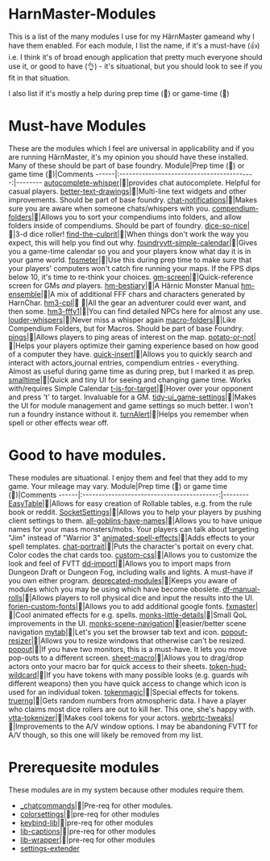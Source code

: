 # HarnMaster-Modules
This is a list of the many modules I use for my HârnMaster gameand why I have them 
enabled. For each module, I list the name, if it's a must-have (:thumbsup:) i.e. 
I think it's of broad enough  application that pretty much everyone should use it, 
or good to have (:ok_hand:) - it's situational, but you should look to see if you 
fit in that situation.

I also list if it's mostly a help during prep time (:book:) or game-time (:game_die:)

# Must-have Modules
These are the modules which I feel are universal in applicability 
and if you are running HârnMaster, it's my opinion you should have 
these installed. Many of these should be part of base foundry.
Module|Prep time (:book:) or game time (:game_die:)|Comments
------|:------------------------------------------:|--------
[autocomplete-whisper](https://raw.githubusercontent.com/orcnog/autocomplete-whisper/master/module.json)|:game_die:|provides chat autocomplete. Helpful for casual players.
[better-text-drawings](https://github.com/ruipin/fvtt-better-text-drawings/releases/latest/download/module.json)|:book:|Multi-line text widgets and other improvements. Should be part of base foundry.
[chat-notifications](https://raw.githubusercontent.com/Moerill/fvtt-chat-notifications/master/module.json)|:game_die:|Makes sure you are aware when someone chats/whispers with you.
[compendium-folders](https://raw.githubusercontent.com/earlSt1/vtt-compendium-folders/082-update/module.json)|:book:|Allows you to sort your compendiums into folders, and allow folders inside of compendiums. Should be part of foundry.
[dice-so-nice](https://gitlab.com/riccisi/foundryvtt-dice-so-nice/-/raw/master/module/module.json)|:game_die:|3-d dice roller!
[find-the-culprit](https://raw.githubusercontent.com/Moerill/fvtt-find-the-culprit/master/module.json)|:book:|When things don't work the way you expect, this will help you find out why.
[foundryvtt-simple-calendar](https://github.com/vigoren/foundryvtt-simple-calendar/releases/latest/download/module.json)|:book:|Gives you a game-time calendar so you and your players know what day it is in your game world.
[fpsmeter](https://raw.githubusercontent.com/ardittristan/VTTFPSMeter/master/module.json)|:book:|Use this during prep time to make sure that your players' computers won't catch fire running your maps. If the FPS dips below 10, it's time to re-think your choices.
[gm-screen](https://github.com/ElfFriend-DnD/foundryvtt-gmScreen/releases/latest/download/module.json)|:game_die:|Quick-reference screen for GMs *and* players.
[hm-bestiary](https://raw.githubusercontent.com/toastygm/hm-bestiary/master/module.json)|:game_die:|A Hârnic Monster Manual
[hm-ensemble](https://raw.githubusercontent.com/toastygm/hm-ensemble/master/module.json)|:game_die:|A mix of additional FFF chars and characters generated by HarnChar.
[hm3-cpl](https://raw.githubusercontent.com/toastygm/hm3-cpl/master/module.json)|:book: :game_die:|All the gear an adventurer could ever want, and then some.
[hm3-fffv1](https://raw.githubusercontent.com/toastygm/hm3-fffv1/master/module.json)|:book:|You can find detailed NPCs here for almost any use.
[louder-whispers](https://gitlab.com/n3dst4/louder-whispers/-/raw/main/module.json)|:game_die:|Never miss a whisper again
[macro-folders](https://raw.githubusercontent.com/earlSt1/vtt-macro-folders/08x-update/module.json)|:book:|Like Compendium Folders, but for Macros. Should be part of base Foundry.
[pings](https://gitlab.com/foundry-azzurite/pings/-/jobs/artifacts/1.2.12+0.8.6/raw/dist/pings/module.json?job=build)|:game_die:|Allows players to ping areas of interest on the map.
[potato-or-not](https://github.com/Haxxer/FoundryVTT-PotatoOrNot/releases/latest/download/module.json)|:game_die:|Helps your players optimize their gaming experience based on how good of a computer they have.
[quick-insert](https://gitlab.com/fvtt-modules-lab/quick-insert/-/jobs/artifacts/master/raw/module.json?job=build-module)|:book:|Allows you to quickly search and interact with actors,journal entries, compendium entries - everything. Almost as useful during game time as during prep, but I marked it as prep.
[smalltime](https://github.com/unsoluble/smalltime/releases/latest/download/module.json)|:game_die:|Quick and tiny UI for seeing and changing game time. Works with/requires Simple Calendar
[t-is-for-target](https://github.com/basicer/foundryvtt-t-is-for-target/releases/latest/download/module.json)|:game_die:|Hover over your opponent and press 't' to target. Invaluable for a GM.
[tidy-ui_game-settings](https://raw.githubusercontent.com/sdenec/tidy-ui_game-settings/master/module.json)|:book:|Makes the UI for module management and game settings so much better. I won't run a foundry instance without it.
[turnAlert](https://raw.githubusercontent.com/schultzcole/FVTT-Turn-Alert/master/module.json)|:game_die:|Helps you remember when spell or other effects wear off. 


# Good to have modules.
These modules are situational. I enjoy them and feel that they add to my game. Your mileage may vary.
Module|Prep time (:book:) or game time (:game_die:)|Comments
------|:------------------------------------------:|--------
[EasyTable](https://raw.githubusercontent.com/BlitzKraig/fvtt-EasyTable/master/module.json)|:book:|Allows for easy creation of Rollable tables, e.g. from the rule book or reddit.
[SocketSettings](https://raw.githubusercontent.com/BlitzKraig/fvtt-SocketSettings/master/module.json)|:game_die:|Allows you to help your players by pushing client settings to them.
[all-goblins-have-names](https://raw.githubusercontent.com/jsabol/all-goblins-have-names/master/module.json)|:game_die:|Allows you to have unique names for your mass monsters/mobs. Your players can talk about targeting "Jim" instead of "Warrior 3"
[animated-spell-effects](https://github.com/jackkerouac/animated-spell-effects/releases/latest/download/module.json)|:book:|Adds effects to your spell templates.
[chat-portrait](https://raw.githubusercontent.com/ShoyuVanilla/FoundryVTT-Chat-Portrait/master/src/module.json)|:game_die:|Puts the character's portait on every chat. Color codes the chat cards too.
[custom-css](https://github.com/cswendrowski/FoundryVTT-Custom-CSS/releases/latest/download/module.json)|:book:|Allows you to customize the look and feel of FVTT
[dd-import](https://raw.githubusercontent.com/moo-man/FVTT-DD-Import/master/module.json)|:book:|Allows you to import maps from Dungeon Draft or Dungeon Fog, including walls and lights. A must-have if you own either program.
[deprecated-modules](https://github.com/League-of-Foundry-Developers/FoundryVTT-Deprecated-Modules/releases/latest/download/module.json)|:book:|Keeps you aware of modules which you may be using which have become oboslete.
[df-manual-rolls](https://dragonflagon.cafe/mods/man/df-manual-rolls)|:game_die:|Allows players to roll physical dice and input the results into the UI.
[forien-custom-fonts](https://raw.githubusercontent.com/Forien/foundryvtt-forien-custom-fonts/master/module.json)|:book:|Allows you to add additional google fonts.
[fxmaster](https://gitlab.com/mesfoliesludiques/foundryvtt-fxmaster/-/raw/master/module.json)|:book:|Cool animated effects for e.g. spells.
[monks-little-details](https://github.com/ironmonk88/monks-little-details/releases/latest/download/module.json)|:game_die:|Small QoL improvements in the UI.
[monks-scene-navigation](https://github.com/ironmonk88/monks-scene-navigation/releases/latest/download/module.json)|:game_die:|easier/better scene navigation
[mytab](https://raw.githubusercontent.com/Handyfon/myTab/master/module.json)|:game_die:|Let's you set the browser tab text and icon.
[popout-resizer](https://raw.githubusercontent.com/Cardagon/popout-resizer/master/module.json)|:game_die:|Allows you to resize windows that otherwise can't be resized.
[popout](https://raw.githubusercontent.com/League-of-Foundry-Developers/fvtt-module-popout/master/module.json)|:game_die:|If you have two monitors, this is a must-have. It lets you move pop-outs to a different screen.
[sheet-macro](https://bitbucket.org/Fyorl/sheet-macro/raw/master/module.json)|:book:|Allows you to drag/drop actors onto your macro bar for quick access to their sheets.
[token-hud-wildcard](https://raw.githubusercontent.com/javieros105/FVTT-TokenHUDWildcard/master/token-hud-wildcard/module.json)|:game_die:|If you have tokens with many possible looks (e.g. guards wih different weapons) then you have quick access to change which icon is used for an individual token.
[tokenmagic](https://raw.githubusercontent.com/Feu-Secret/Tokenmagic/master/tokenmagic/module.json)|:book:|Special effects for tokens.
[truerng](https://raw.githubusercontent.com/kidfearless/Foundry-TrueRNG/master/module.json)|:game_die:|Gets random numbers from atmospheric data. I have a player who claims most dice rollers are out to kill her. This one, she's happy with.
[vtta-tokenizer](https://github.com/mrprimate/vtta-tokenizer/releases/download/latest/module.json)|:book:|Makes cool tokens for your actors.
[webrtc-tweaks](https://github.com/bekriebel/fvtt-module-webrtc_tweaks/releases/latest/download/module.json)|:game_die:|Improvements to the A/V window options. I may be abandoning FVTT for A/V though, so this one will likely be removed from my list.


# Prerequesite modules
These modules are in my system because other modules require them.
 * [_chatcommands](https://github.com/League-of-Foundry-Developers/Chat-Commands-Lib/releases/latest/download/module.json)|:game_die:|Pre-req for other modules.
 * [colorsettings](https://raw.githubusercontent.com/ardittristan/VTTColorSettings/master/module.json)|:game_die:|pre-req for other modules
 * [keybind-lib](https://gitlab.com/fvtt-modules-lab/keybind-lib/-/jobs/artifacts/master/raw/module.json?job=build-release)|:game_die:|pre-req for other modules
 * [lib-captions](https://github.com/bekriebel/fvtt-module-lib-captions/releases/latest/download/module.json)|:game_die:|pre-req for other modules
 * [lib-wrapper](https://github.com/ruipin/fvtt-lib-wrapper/releases/latest/download/module.json)|:game_die:|pre-req for other modules
 * [settings-extender](https://gitlab.com/foundry-azzurite/settings-extender/-/jobs/artifacts/master/raw/dist/settings-extender/module.json?job=build)
